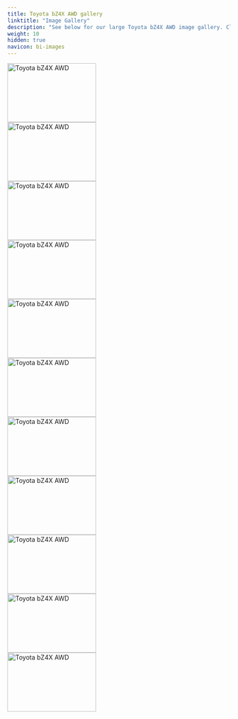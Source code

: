 ```yaml
---
title: Toyota bZ4X AWD gallery
linktitle: "Image Gallery"
description: "See below for our large Toyota bZ4X AWD image gallery. Click pictures for high-resolution versions."
weight: 10
hidden: true
navicon: bi-images
---
```

<!-- markdownlint-disable MD033 -->
<div class="pswp-gallery pswp-grid-container" id ="my-gallery">
<div class="pswp-grid-item">
<a href="https://media.evkx.net/multimedia/models/toyota/bz4x/bz4x_awd/exterior_1.jpg"
data-pswp-src="https://media.evkx.net/multimedia/models/toyota/bz4x/bz4x_awd/exterior_1.jpg"
data-pswp-width="3000"
data-pswp-height="1999" 
target="_blank">
<img src="https://media.evkx.net/multimedia/models/toyota/bz4x/bz4x_awd/exterior_1_xst.jpg" alt="Toyota bZ4X AWD" width="200px" height="133px" />
</a>
</div>
<div class="pswp-grid-item">
<a href="https://media.evkx.net/multimedia/models/toyota/bz4x/bz4x_awd/exterior_2.jpg"
data-pswp-src="https://media.evkx.net/multimedia/models/toyota/bz4x/bz4x_awd/exterior_2.jpg"
data-pswp-width="3000"
data-pswp-height="1999" 
target="_blank">
<img src="https://media.evkx.net/multimedia/models/toyota/bz4x/bz4x_awd/exterior_2_xst.jpg" alt="Toyota bZ4X AWD" width="200px" height="133px" />
</a>
</div>
<div class="pswp-grid-item">
<a href="https://media.evkx.net/multimedia/models/toyota/bz4x/bz4x_awd/main_1.jpg"
data-pswp-src="https://media.evkx.net/multimedia/models/toyota/bz4x/bz4x_awd/main_1.jpg"
data-pswp-width="3000"
data-pswp-height="2002" 
target="_blank">
<img src="https://media.evkx.net/multimedia/models/toyota/bz4x/bz4x_awd/main_1_xst.jpg" alt="Toyota bZ4X AWD" width="200px" height="133px" />
</a>
</div>
<div class="pswp-grid-item">
<a href="https://media.evkx.net/multimedia/models/toyota/bz4x/bz4x_awd/screens_1.jpg"
data-pswp-src="https://media.evkx.net/multimedia/models/toyota/bz4x/bz4x_awd/screens_1.jpg"
data-pswp-width="3000"
data-pswp-height="1999" 
target="_blank">
<img src="https://media.evkx.net/multimedia/models/toyota/bz4x/bz4x_awd/screens_1_xst.jpg" alt="Toyota bZ4X AWD" width="200px" height="133px" />
</a>
</div>
<div class="pswp-grid-item">
<a href="https://media.evkx.net/multimedia/models/toyota/bz4x/bz4x_awd/screens_2.jpg"
data-pswp-src="https://media.evkx.net/multimedia/models/toyota/bz4x/bz4x_awd/screens_2.jpg"
data-pswp-width="3000"
data-pswp-height="1999" 
target="_blank">
<img src="https://media.evkx.net/multimedia/models/toyota/bz4x/bz4x_awd/screens_2_xst.jpg" alt="Toyota bZ4X AWD" width="200px" height="133px" />
</a>
</div>
<div class="pswp-grid-item">
<a href="https://media.evkx.net/multimedia/models/toyota/bz4x/bz4x_awd/screens_3.jpg"
data-pswp-src="https://media.evkx.net/multimedia/models/toyota/bz4x/bz4x_awd/screens_3.jpg"
data-pswp-width="3000"
data-pswp-height="1999" 
target="_blank">
<img src="https://media.evkx.net/multimedia/models/toyota/bz4x/bz4x_awd/screens_3_xst.jpg" alt="Toyota bZ4X AWD" width="200px" height="133px" />
</a>
</div>
<div class="pswp-grid-item">
<a href="https://media.evkx.net/multimedia/models/toyota/bz4x/bz4x_awd/secondrowseats_1.jpg"
data-pswp-src="https://media.evkx.net/multimedia/models/toyota/bz4x/bz4x_awd/secondrowseats_1.jpg"
data-pswp-width="3000"
data-pswp-height="1999" 
target="_blank">
<img src="https://media.evkx.net/multimedia/models/toyota/bz4x/bz4x_awd/secondrowseats_1_xst.jpg" alt="Toyota bZ4X AWD" width="200px" height="133px" />
</a>
</div>
<div class="pswp-grid-item">
<a href="https://media.evkx.net/multimedia/models/toyota/bz4x/bz4x_awd/trunk_1.jpg"
data-pswp-src="https://media.evkx.net/multimedia/models/toyota/bz4x/bz4x_awd/trunk_1.jpg"
data-pswp-width="3000"
data-pswp-height="1999" 
target="_blank">
<img src="https://media.evkx.net/multimedia/models/toyota/bz4x/bz4x_awd/trunk_1_xst.jpg" alt="Toyota bZ4X AWD" width="200px" height="133px" />
</a>
</div>
<div class="pswp-grid-item">
<a href="https://media.evkx.net/multimedia/models/toyota/bz4x/bz4x_awd/trunk_2.jpg"
data-pswp-src="https://media.evkx.net/multimedia/models/toyota/bz4x/bz4x_awd/trunk_2.jpg"
data-pswp-width="3000"
data-pswp-height="1999" 
target="_blank">
<img src="https://media.evkx.net/multimedia/models/toyota/bz4x/bz4x_awd/trunk_2_xst.jpg" alt="Toyota bZ4X AWD" width="200px" height="133px" />
</a>
</div>
<div class="pswp-grid-item">
<a href="https://media.evkx.net/multimedia/models/toyota/bz4x/bz4x_awd/trunk_3.jpg"
data-pswp-src="https://media.evkx.net/multimedia/models/toyota/bz4x/bz4x_awd/trunk_3.jpg"
data-pswp-width="3000"
data-pswp-height="1999" 
target="_blank">
<img src="https://media.evkx.net/multimedia/models/toyota/bz4x/bz4x_awd/trunk_3_xst.jpg" alt="Toyota bZ4X AWD" width="200px" height="133px" />
</a>
</div>
<div class="pswp-grid-item">
<a href="https://media.evkx.net/multimedia/models/toyota/bz4x/bz4x_awd/trunk_4.jpg"
data-pswp-src="https://media.evkx.net/multimedia/models/toyota/bz4x/bz4x_awd/trunk_4.jpg"
data-pswp-width="3000"
data-pswp-height="1999" 
target="_blank">
<img src="https://media.evkx.net/multimedia/models/toyota/bz4x/bz4x_awd/trunk_4_xst.jpg" alt="Toyota bZ4X AWD" width="200px" height="133px" />
</a>
</div>
</div>
<script type="module">
  import PhotoSwipeLightbox from '/js/photoswipe-lightbox.esm.js';
    const lightbox = new PhotoSwipeLightbox({
       gallery: '#my-gallery',
        children: 'a',
        pswpModule: () => import('/js/photoswipe.esm.js')
    });
lightbox.init();
</script>
